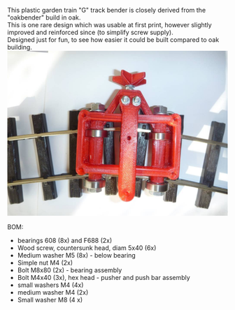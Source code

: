 This plastic garden train "G" track bender is closely derived from the "oakbender" build in oak. <br>
This is one rare design which was usable at first print, however slightly improved and reinforced since (to simplify screw supply).<br>
Designed just for fun, to see how easier it could be built compared to oak building.<br> 
<img src="Garden_train_G_track_bender_bottom_track.jpg" alt="op view of the Garden train track bender" width ="580">

BOM:
- bearings 608 (8x) and F688 (2x)
- Wood screw, countersunk head, diam 5x40 (6x)
- Medium washer M5 (8x) - below bearing
- Simple nut M4 (2x)
- Bolt M8x80 (2x) - bearing assembly
- Bolt M4x40 (3x), hex head - pusher and push bar assembly
- small washers M4 (4x)
- medium washer M4 (2x)
- Small washer M8 (4 x)

